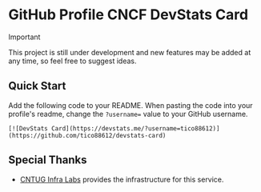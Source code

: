 # GitHub Profile CNCF DevStats Card

> [!IMPORTANT]  
> This project is still under development and new features may be added at any time, so feel free to suggest ideas.

## Quick Start

Add the following code to your README. When pasting the code into your profile's readme, change the `?username=` value to your GitHub username.

```
[![DevStats Card](https://devstats.me/?username=tico88612)](https://github.com/tico88612/devstats-card)
```

## Special Thanks

- [CNTUG Infra Labs](https://docs.cloudnative.tw) provides the infrastructure for this service.
